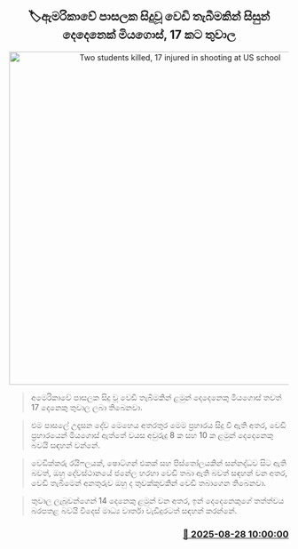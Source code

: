 <p align='center'><b><h2 align='center' title='Two students killed, 17 injured in shooting at US school'>🏷ඇමරිකාවේ පාසලක සිදුවූ වෙඩි තැබීමකින් සිසුන් දෙදෙනෙක් මියගොස්, 17 කට තුවාල</h2></b></p>
<p align='center'><img src='https://helakuru.sgp1.cdn.digitaloceanspaces.com/esana/images/lib/us-school-busnes.jpg' width='600' alt='Two students killed, 17 injured in shooting at US school'></p>

> අමෙරිකාවේ පාසලක සිදු වූ වෙඩි තැබීමකින් ළමුන් දෙදෙනෙකු මියගොස් තවත් 17 දෙනෙකු තුවාල ලබා තිබෙනවා.

> එම පාසලේ උදෑසන දේව මෙහෙය අතරතුර මෙම ප්‍රහාරය සිදු වී ඇති අතර, වෙඩි ප්‍රහාරයෙන් මියගොස් ඇත්තේ වයස අවුරුදු 8 ක සහ 10 ක ළමුන් දෙදෙනෙකු බවයි සඳහන් වන්නේ.

> වෙඩික්කරු රයිෆලයක්, ෂොට්ගන් එකක් සහ පිස්තෝලයකින් සන්නද්ධව සිට ඇති බවත්, ඔහු දේවස්ථානයේ ජනේල හරහා වෙඩි තබා ඇති බවත් සඳහන් වන අතර, වෙඩි තැබීමෙන් අනතුරුව ඔහු ද තුවක්කුවකින් වෙඩි තබාගෙන තිබෙනවා.

> තුවාල ලැබූවන්ගෙන් 14 දෙනෙකු ළමුන් වන අතර, ඉන් දෙදෙනෙකුගේ තත්ත්වය බරපතළ බවයි විදෙස් මාධ්‍ය වාර්තා වැඩිදුරටත් සඳහන් කරන්නේ.



<h3 align='right'><a href='https://www.helakuru.lk/esana/p/113130/'>📅 2025-08-28 10:00:00</a></h3>
